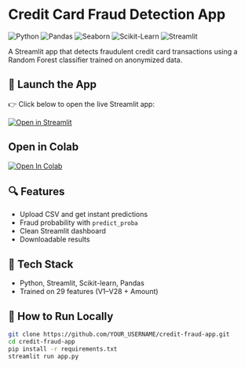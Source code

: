 # Credit Card Fraud Detection App
![Python](https://img.shields.io/badge/Python-3776AB?style=for-the-badge&logo=python&logoColor=white)
![Pandas](https://img.shields.io/badge/Pandas-150458?style=for-the-badge&logo=pandas&logoColor=white)
![Seaborn](https://img.shields.io/badge/Seaborn-2E2E2E?style=for-the-badge)
![Scikit-Learn](https://img.shields.io/badge/Scikit--Learn-F7931E?style=for-the-badge&logo=scikit-learn&logoColor=white)
![Streamlit](https://img.shields.io/badge/Streamlit-FF4B4B?style=for-the-badge&logo=streamlit&logoColor=white)


A Streamlit app that detects fraudulent credit card transactions using a Random Forest classifier trained on anonymized data.

## 🚀 Launch the App

👉 Click below to open the live Streamlit app:

[![Open in Streamlit](https://static.streamlit.io/badges/streamlit_badge_black_white.svg)](https://credit-fraud-app-qjfbpmv8f7gnuskaz5fet2.streamlit.app/)

## Open in Colab

[![Open In Colab](https://colab.research.google.com/assets/colab-badge.svg)](https://colab.research.google.com/github/xSpideY/credit-fraud-app/blob/main/Credit_Card_Fraud_Analysis.ipynb)


## 🔍 Features
- Upload CSV and get instant predictions
- Fraud probability with `predict_proba`
- Clean Streamlit dashboard
- Downloadable results

## 🧠 Tech Stack
- Python, Streamlit, Scikit-learn, Pandas
- Trained on 29 features (V1–V28 + Amount)

## 🚀 How to Run Locally

```bash
git clone https://github.com/YOUR_USERNAME/credit-fraud-app.git
cd credit-fraud-app
pip install -r requirements.txt
streamlit run app.py
